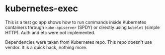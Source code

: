 # kubernetes-exec

This is a test go app shows how to run commands inside Kubernetes containers through `kube-apiserver` (SPDY) or directly using `kubelet` (simple HTTP). Auth and etc were not implemented.

Dependencies were taken from Kubernetes repo. This repo doesn't use vendor. It is a quick hack, nothing more.

